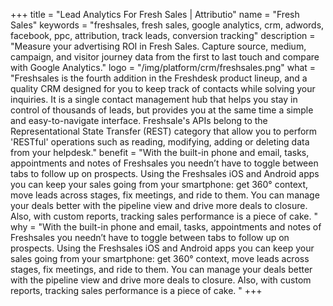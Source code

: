 +++
title = "Lead Analytics For Fresh Sales | Attributio"
name = "Fresh Sales"
keywords = "freshsales, fresh sales, google analytics, crm, adwords, facebook, ppc, attribution, track leads, conversion tracking"
description = "Measure your advertising ROI in Fresh Sales. Capture source, medium, campaign, and visitor journey data from the first to last touch and compare with Google Analytics."
logo = "/img/platform/crm/freshsales.png"
what = "Freshsales is the fourth addition in the Freshdesk product lineup, and a quality CRM designed for you to keep track of contacts while solving your inquiries. It is a single contact management hub that helps you stay in control of thousands of leads, but provides you at the same time a simple and easy-to-navigate interface. Freshsale's APIs belong to the Representational State Transfer (REST) category that allow you to perform 'RESTful' operations such as reading, modifying, adding or deleting data from your helpdesk."
benefit = "With the built-in phone and email, tasks, appointments and notes of Freshsales you needn’t have to toggle between tabs to follow up on prospects. Using the Freshsales iOS and Android apps you can keep your sales going from your smartphone: get 360° context, move leads across stages, fix meetings, and ride to them. You can manage your deals better with the pipeline view and drive more deals to closure. Also, with custom reports, tracking sales performance is a piece of cake. "
why = "With the built-in phone and email, tasks, appointments and notes of Freshsales you needn’t have to toggle between tabs to follow up on prospects. Using the Freshsales iOS and Android apps you can keep your sales going from your smartphone: get 360° context, move leads across stages, fix meetings, and ride to them. You can manage your deals better with the pipeline view and drive more deals to closure. Also, with custom reports, tracking sales performance is a piece of cake. "
+++
